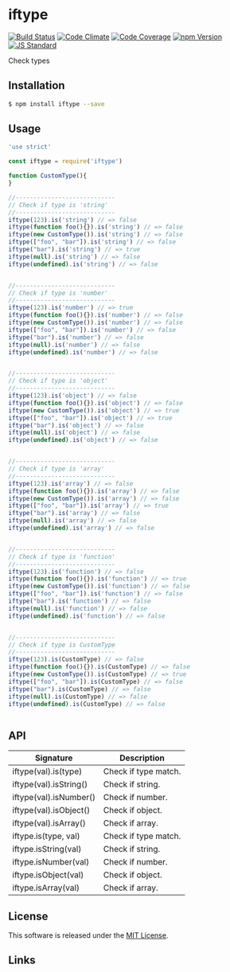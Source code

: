 iftype
==========

<!---
This file is generated by ape-tmpl. Do not update manually.
--->

<!-- Badge Start -->
<a name="badges"></a>

[![Build Status][bd_travis_shield_url]][bd_travis_url]
[![Code Climate][bd_codeclimate_shield_url]][bd_codeclimate_url]
[![Code Coverage][bd_codeclimate_coverage_shield_url]][bd_codeclimate_url]
[![npm Version][bd_npm_shield_url]][bd_npm_url]
[![JS Standard][bd_standard_shield_url]][bd_standard_url]

[bd_repo_url]: https://github.com/okunishinishi/node-iftype
[bd_travis_url]: http://travis-ci.org/okunishinishi/node-iftype
[bd_travis_shield_url]: http://img.shields.io/travis/okunishinishi/node-iftype.svg?style=flat
[bd_travis_com_url]: http://travis-ci.com/okunishinishi/node-iftype
[bd_travis_com_shield_url]: https://api.travis-ci.com/okunishinishi/node-iftype.svg?token=
[bd_license_url]: https://github.com/okunishinishi/node-iftype/blob/master/LICENSE
[bd_codeclimate_url]: http://codeclimate.com/github/okunishinishi/node-iftype
[bd_codeclimate_shield_url]: http://img.shields.io/codeclimate/github/okunishinishi/node-iftype.svg?style=flat
[bd_codeclimate_coverage_shield_url]: http://img.shields.io/codeclimate/coverage/github/okunishinishi/node-iftype.svg?style=flat
[bd_gemnasium_url]: https://gemnasium.com/okunishinishi/node-iftype
[bd_gemnasium_shield_url]: https://gemnasium.com/okunishinishi/node-iftype.svg
[bd_npm_url]: http://www.npmjs.org/package/iftype
[bd_npm_shield_url]: http://img.shields.io/npm/v/iftype.svg?style=flat
[bd_standard_url]: http://standardjs.com/
[bd_standard_shield_url]: https://img.shields.io/badge/code%20style-standard-brightgreen.svg

<!-- Badge End -->


<!-- Description Start -->
<a name="description"></a>

Check types

<!-- Description End -->


<!-- Overview Start -->
<a name="overview"></a>



<!-- Overview End -->


<!-- Sections Start -->
<a name="sections"></a>

<!-- Section from "doc/guides/01.Installation.md.hbs" Start -->

<a name="section-doc-guides-01-installation-md"></a>

Installation
-----

```bash
$ npm install iftype --save
```


<!-- Section from "doc/guides/01.Installation.md.hbs" End -->

<!-- Section from "doc/guides/02.Usage.md.hbs" Start -->

<a name="section-doc-guides-02-usage-md"></a>

Usage
---------

```javascript
'use strict'

const iftype = require('iftype')

function CustomType(){
}

//----------------------------
// Check if type is 'string'
//----------------------------
iftype(123).is('string') // => false
iftype(function foo(){}).is('string') // => false
iftype(new CustomType()).is('string') // => false
iftype(["foo", "bar"]).is('string') // => false
iftype("bar").is('string') // => true
iftype(null).is('string') // => false
iftype(undefined).is('string') // => false


//----------------------------
// Check if type is 'number'
//----------------------------
iftype(123).is('number') // => true
iftype(function foo(){}).is('number') // => false
iftype(new CustomType()).is('number') // => false
iftype(["foo", "bar"]).is('number') // => false
iftype("bar").is('number') // => false
iftype(null).is('number') // => false
iftype(undefined).is('number') // => false


//----------------------------
// Check if type is 'object'
//----------------------------
iftype(123).is('object') // => false
iftype(function foo(){}).is('object') // => false
iftype(new CustomType()).is('object') // => true
iftype(["foo", "bar"]).is('object') // => true
iftype("bar").is('object') // => false
iftype(null).is('object') // => false
iftype(undefined).is('object') // => false


//----------------------------
// Check if type is 'array'
//----------------------------
iftype(123).is('array') // => false
iftype(function foo(){}).is('array') // => false
iftype(new CustomType()).is('array') // => false
iftype(["foo", "bar"]).is('array') // => true
iftype("bar").is('array') // => false
iftype(null).is('array') // => false
iftype(undefined).is('array') // => false


//----------------------------
// Check if type is 'function'
//----------------------------
iftype(123).is('function') // => false
iftype(function foo(){}).is('function') // => true
iftype(new CustomType()).is('function') // => false
iftype(["foo", "bar"]).is('function') // => false
iftype("bar").is('function') // => false
iftype(null).is('function') // => false
iftype(undefined).is('function') // => false


//----------------------------
// Check if type is CustomType
//----------------------------
iftype(123).is(CustomType) // => false
iftype(function foo(){}).is(CustomType) // => false
iftype(new CustomType()).is(CustomType) // => true
iftype(["foo", "bar"]).is(CustomType) // => false
iftype("bar").is(CustomType) // => false
iftype(null).is(CustomType) // => false
iftype(undefined).is(CustomType) // => false



```


<!-- Section from "doc/guides/02.Usage.md.hbs" End -->

<!-- Section from "doc/guides/03.API.md.hbs" Start -->

<a name="section-doc-guides-03-a-p-i-md"></a>

API
----

| Signature | Description |
| --- | --- |
| iftype(val).is(type) | Check if type match. |
| iftype(val).isString() | Check if string. |
| iftype(val).isNumber() | Check if number. |
| iftype(val).isObject() | Check if object. |
| iftype(val).isArray() | Check if array. |
| iftype.is(type, val) | Check if type match. |
| iftype.isString(val) | Check if string. |
| iftype.isNumber(val) | Check if number. |
| iftype.isObject(val) | Check if object. |
| iftype.isArray(val) | Check if array. |

<!-- Section from "doc/guides/03.API.md.hbs" End -->


<!-- Sections Start -->


<!-- LICENSE Start -->
<a name="license"></a>

License
-------
This software is released under the [MIT License](https://github.com/okunishinishi/node-iftype/blob/master/LICENSE).

<!-- LICENSE End -->


<!-- Links Start -->
<a name="links"></a>

Links
------



<!-- Links End -->
